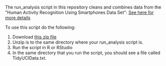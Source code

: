The run_analysis script in this repository cleans and combines data from the "Human Activity Recognition Using Smartphones Data Set":
[See here for more details](http://archive.ics.uci.edu/ml/datasets/Human+Activity+Recognition+Using+Smartphones)

To use this script do the following:

1. Download [this zip file](https://d396qusza40orc.cloudfront.net/getdata%2Fprojectfiles%2FUCI%20HAR%20Dataset.zip )
2. Unzip is to the same directory where your run_analysis script is.
3. Run the script in R or RStudio
4. In the same directory that you run the script, you should see a file called TidyUCIData.txt. 

